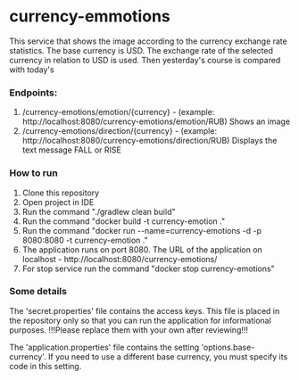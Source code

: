 # currency-emmotions

This service that shows the image according to the currency exchange rate statistics.
The base currency is USD. The exchange rate of the selected currency in relation to USD is used. Then yesterday's course is compared with today's

### Endpoints:
1. /currency-emotions/emotion/{currency} - (example: http://localhost:8080/currency-emotions/emotion/RUB)
   Shows an image
3. /currency-emotions/direction/{currency} - (example: http://localhost:8080/currency-emotions/direction/RUB)
  Displays the text message FALL or RISE
  
### How to run

1. Clone this repository
2. Open project in IDE
3. Run the command "./gradlew clean build"
4. Run the command "docker build -t currency-emotion ."
5. Run the command "docker run --name=currency-emotions -d -p 8080:8080 -t currency-emotion ."
6. The application runs on port 8080. The URL of the application on localhost - http://localhost:8080/currency-emotions/
7. For stop service run the command "docker stop currency-emotions"

### Some details

The 'secret.properties' file contains the access keys. This file is placed in the repository only so that you can run the application for informational purposes.
!!!Please replace them with your own after reviewing!!!

The 'application.properties' file contains the setting 'options.base-currency'. If you need to use a different base currency, you must specify its code in this setting.
